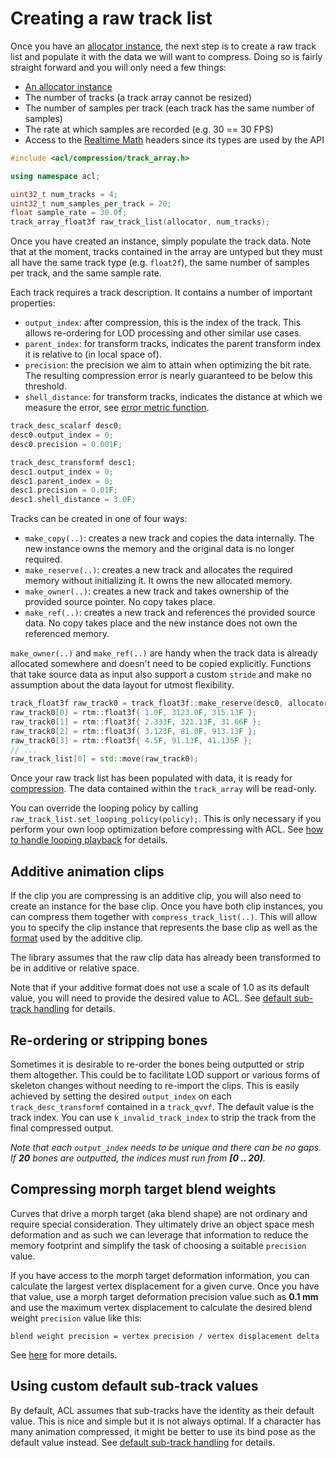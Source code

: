 # Creating a raw track list

Once you have an [allocator instance](implementing_an_allocator.md), the next step is to create a raw track list and populate it with the data we will want to compress. Doing so is fairly straight forward and you will only need a few things:

*  [An allocator instance](implementing_an_allocator.md)
*  The number of tracks (a track array cannot be resized)
*  The number of samples per track (each track has the same number of samples)
*  The rate at which samples are recorded (e.g. 30 == 30 FPS)
*  Access to the [Realtime Math](../external/README.md) headers since its types are used by the API

```c++
#include <acl/compression/track_array.h>

using namespace acl;

uint32_t num_tracks = 4;
uint32_t num_samples_per_track = 20;
float sample_rate = 30.0f;
track_array_float3f raw_track_list(allocator, num_tracks);
```

Once you have created an instance, simply populate the track data. Note that at the moment, tracks contained in the array are untyped but they must all have the same track type (e.g. `float2f`), the same number of samples per track, and the same sample rate.

Each track requires a track description. It contains a number of important properties:

*  `output_index`: after compression, this is the index of the track. This allows re-ordering for LOD processing and other similar use cases.
*  `parent_index`: for transform tracks, indicates the parent transform index it is relative to (in local space of).
*  `precision`: the precision we aim to attain when optimizing the bit rate. The resulting compression error is nearly guaranteed to be below this threshold.
*  `shell_distance`: for transform tracks, indicates the distance at which we measure the error, see [error metric function](error_metrics.md).

```c++
track_desc_scalarf desc0;
desc0.output_index = 0;
desc0.precision = 0.001F;

track_desc_transformf desc1;
desc1.output_index = 0;
desc1.parent_index = 0;
desc1.precision = 0.01F;
desc1.shell_distance = 3.0F;
```

Tracks can be created in one of four ways:

*  `make_copy(..)`: creates a new track and copies the data internally. The new instance owns the memory and the original data is no longer required.
*  `make_reserve(..)`: creates a new track and allocates the required memory without initializing it. It owns the new allocated memory.
*  `make_owner(..)`: creates a new track and takes ownership of the provided source pointer. No copy takes place.
*  `make_ref(..)`: creates a new track and references the provided source data. No copy takes place and the new instance does not own the referenced memory.

`make_owner(..)` and `make_ref(..)` are handy when the track data is already allocated somewhere and doesn't need to be copied explicitly. Functions that take source data as input also support a custom `stride` and make no assumption about the data layout for utmost flexibility.

```c++
track_float3f raw_track0 = track_float3f::make_reserve(desc0, allocator, num_samples, sample_rate);
raw_track0[0] = rtm::float3f{ 1.0F, 3123.0F, 315.13F };
raw_track0[1] = rtm::float3f{ 2.333F, 321.13F, 31.66F };
raw_track0[2] = rtm::float3f{ 3.123F, 81.0F, 913.13F };
raw_track0[3] = rtm::float3f{ 4.5F, 91.13F, 41.135F };
// ...
raw_track_list[0] = std::move(raw_track0);
```

Once your raw track list has been populated with data, it is ready for [compression](compressing_raw_tracks.md). The data contained within the `track_array` will be read-only.

You can override the looping policy by calling `raw_track_list.set_looping_policy(policy);`. This is only necessary if you perform your own loop optimization before compressing with ACL. See [how to handle looping playback](handling_looping_playback.md) for details.

## Additive animation clips

If the clip you are compressing is an additive clip, you will also need to create an instance for the base clip. Once you have both clip instances, you can compress them together with `compress_track_list(..)`. This will allow you to specify the clip instance that represents the base clip as well as the [format](additive_clips.md) used by the additive clip.

The library assumes that the raw clip data has already been transformed to be in additive or relative space.

Note that if your additive format does not use a scale of 1.0 as its default value, you will need to provide the desired value to ACL. See [default sub-track handling](default_sub_track_handling.md) for details.

## Re-ordering or stripping bones

Sometimes it is desirable to re-order the bones being outputted or strip them altogether. This could be to facilitate LOD support or various forms of skeleton changes without needing to re-import the clips. This is easily achieved by setting the desired `output_index` on each `track_desc_transformf` contained in a `track_qvvf`. The default value is the track index. You can use `k_invalid_track_index` to strip the track from the final compressed output.

*Note that each `output_index` needs to be unique and there can be no gaps. If **20** bones are outputted, the indices must run from **[0 .. 20)**.*

## Compressing morph target blend weights

Curves that drive a morph target (aka blend shape) are not ordinary and require special consideration. They ultimately drive an object space mesh deformation and as such we can leverage that information to reduce the memory footprint and simplify the task of choosing a suitable `precision` value.

If you have access to the morph target deformation information, you can calculate the largest vertex displacement for a given curve. Once you have that value, use a morph target deformation precision value such as **0.1 mm** and use the maximum vertex displacement to calculate the desired blend weight `precision` value like this:

`blend weight precision = vertex precision / vertex displacement delta`

See [here](https://nfrechette.github.io/2020/05/04/morph_target_compresion/) for more details.

## Using custom default sub-track values

By default, ACL assumes that sub-tracks have the identity as their default value. This is nice and simple but it is not always optimal. If a character has many animation compressed, it might be better to use its bind pose as the default value instead. See [default sub-track handling](default_sub_track_handling.md) for details.
